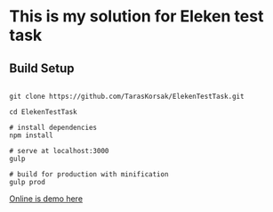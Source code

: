 # This is my solution for Eleken test task

## Build Setup

``` 

git clone https://github.com/TarasKorsak/ElekenTestTask.git

cd ElekenTestTask

# install dependencies
npm install

# serve at localhost:3000
gulp

# build for production with minification
gulp prod
```


[Online is demo here](https://taraskorsak.github.io/ElekenTestTask/dist/)
